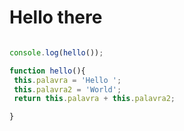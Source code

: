 # **Hello there**
 ```javascript

 console.log(hello());
 
 function hello(){
  this.palavra = 'Hello ';
  this.palavra2 = 'World';
  return this.palavra + this.palavra2;
 
 }
